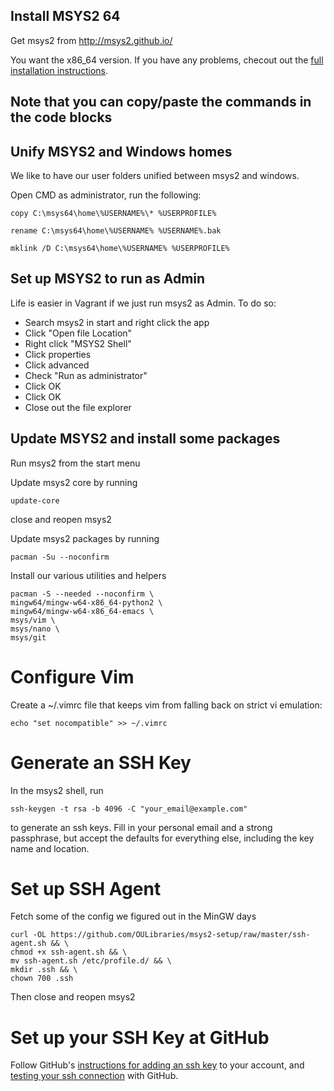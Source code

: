 ## Install MSYS2 64
Get msys2  from http://msys2.github.io/

You want the x86_64 version. If you have any problems, checout out the [full installation instructions](https://sourceforge.net/p/msys2/wiki/MSYS2%20installation).

## Note that you can copy/paste the commands in the code blocks

##  Unify MSYS2 and Windows homes
We like to have our user folders unified between msys2 and windows.

Open CMD as administrator, run the following:
```
copy C:\msys64\home\%USERNAME%\* %USERPROFILE%
```
```
rename C:\msys64\home\%USERNAME% %USERNAME%.bak
```
```
mklink /D C:\msys64\home\%USERNAME% %USERPROFILE%
```

## Set up MSYS2 to run as Admin
Life is easier in Vagrant if we just run msys2 as Admin.  To do so:

* Search msys2 in start and right click the app
* Click "Open file Location"
* Right click "MSYS2 Shell"
* Click properties
* Click advanced
* Check "Run as administrator"
* Click OK
* Click OK
* Close out the file explorer

## Update MSYS2 and install some packages

Run msys2 from the start menu

Update msys2 core by running
```
update-core
```
close and reopen msys2

Update msys2 packages by running
```
pacman -Su --noconfirm
```
Install our various utilities and helpers
```
pacman -S --needed --noconfirm \
mingw64/mingw-w64-x86_64-python2 \
mingw64/mingw-w64-x86_64-emacs \
msys/vim \
msys/nano \
msys/git 
```

# Configure Vim

Create a ~/.vimrc file that keeps vim from falling back on strict vi emulation: 

```
echo "set nocompatible" >> ~/.vimrc
```

# Generate an SSH Key

In the msys2 shell, run  
```
ssh-keygen -t rsa -b 4096 -C "your_email@example.com"
```
to generate an ssh keys. Fill in your personal email and a strong passphrase, but accept the defaults for everything else, including the key name and location.

# Set up SSH Agent

Fetch some of the config we figured out in the MinGW days
```
curl -OL https://github.com/OULibraries/msys2-setup/raw/master/ssh-agent.sh && \
chmod +x ssh-agent.sh && \
mv ssh-agent.sh /etc/profile.d/ && \
mkdir .ssh && \
chown 700 .ssh
```
Then close and reopen msys2

# Set up your SSH Key at GitHub

Follow GitHub's [instructions for adding an ssh key](https://help.github.com/articles/adding-a-new-ssh-key-to-your-github-account/#platform-windows) to your account, and [testing your ssh connection](https://help.github.com/articles/testing-your-ssh-connection/) with GitHub. 
